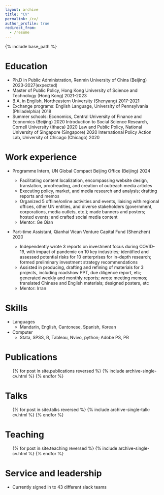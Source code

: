 ```yaml
---
layout: archive
title: "CV"
permalink: /cv/
author_profile: true
redirect_from:
  - /resume
---
```


{% include base_path %}

Education
======
* Ph.D in Public Administration, Renmin University of China (Beijing) 2023-2027(expected)
* Master of Public Policy, Hong Kong University of Science and Technology (Hong Kong) 2021-2023
* B.A. in English, Northeastern University (Shenyang) 2017-2021
* Exchange programs:
                     English Language, University of Pennsylvania (Philadelphia) 2018
* Summer schools:
                     Economics, Central University of Finance and Economics (Beijing) 2020
                     Introduction to Social Science Research, Cornell University (Ithaca) 2020
                     Law and Public Policy, National University of Singapore (Singapore) 2020
                     International Policy Action Lab, University of Chicago (Chicago) 2020

Work experience
======
* Programme Intern, UN Global Compact Beijing Office (Beijing) 2024
  * Facilitating content localization, encompassing website design, translation, proofreading, and creation of outreach media articles
  * Executing policy, market, and media research and analysis; drafting reports and memos
  * Organized 5 offline/online activities and events, liaising with regional offices, other UN entities, and diverse stakeholders (government, corporations, media outlets, etc.); made banners and posters; hosted events; and crafted social media content
  * Mentor: Ge Qian

* Part-time Assistant, Qianhai Vican Venture Capital Fund (Shenzhen) 2020
  * Independently wrote 3 reports on investment focus during COVID-19, with impact of pandemic on 10 key industries; identified and assessed potential risks for 10 enterprises for in-depth research; formed preliminary investment strategy recommendations
  * Assisted in producing, drafting and refining of materials for 3 projects, including roadshow PPT, due diligence report, etc; generated weekly and monthly reports; wrote meeting memos; translated Chinese and English materials; designed posters, etc
  * Mentor: Irran
  
Skills
======
* Languages
  * Mandarin, English, Cantonese, Spanish, Korean
* Computer
  * Stata, SPSS, R, Tableau, Nvivo, python; Adobe PS, PR

Publications
======
  <ul>{% for post in site.publications reversed %}
    {% include archive-single-cv.html %}
  {% endfor %}</ul>
  
Talks
======
  <ul>{% for post in site.talks reversed %}
    {% include archive-single-talk-cv.html  %}
  {% endfor %}</ul>
  
Teaching
======
  <ul>{% for post in site.teaching reversed %}
    {% include archive-single-cv.html %}
  {% endfor %}</ul>
  
Service and leadership
======
* Currently signed in to 43 different slack teams
